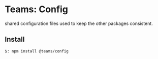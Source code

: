 # Teams: Config

shared configuration files used to keep the other packages consistent.

## Install

```bash
$: npm install @teams/config
```
